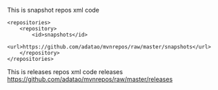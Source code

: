 This is snapshot repos xml code

    <repositories>
        <repository>
            <id>snapshots</id>
            <url>https://github.com/adatao/mvnrepos/raw/master/snapshots</url>
        </repository>
    </repositories>

This is releases repos xml code
    <repositories>
        <repository>
            <id>releases</id>
            <url>https://github.com/adatao/mvnrepos/raw/master/releases</url>
        </repository>
    </repositories>
